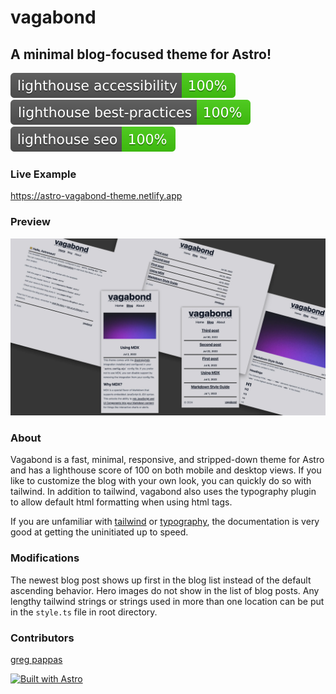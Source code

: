 # vagabond

## A minimal blog-focused theme for Astro!

![accessibility](./public/lighthouse_accessibility.svg)
![best practices](./public/lighthouse_best-practices.svg)
![SEO](./public/lighthouse_seo.svg)

### Live Example

https://astro-vagabond-theme.netlify.app

### Preview

![theme-preview](./public/vagabond-preview.webp)

### About

Vagabond is a fast, minimal, responsive, and stripped-down theme for Astro and has a lighthouse score of 100 on both mobile and desktop views. If you like to customize the blog with your own look, you can quickly do so with tailwind. In addition to tailwind, vagabond also uses the typography plugin to allow default html formatting when using html tags.

If you are unfamiliar with [tailwind](https://tailwindcss.com/docs/utility-first) or [typography](https://tailwindcss.com/docs/typography-plugin), the documentation is very good at getting the uninitiated up to speed.

### Modifications

The newest blog post shows up first in the blog list instead of the default ascending behavior. Hero images do not show in the list of blog posts. Any lengthy tailwind strings or strings used in more than one location can be put in the `style.ts` file in root directory.

### Contributors

[greg pappas](https://github.com/gnprwx)

[![Built with Astro](https://astro.badg.es/v2/built-with-astro/large.svg)](https://astro.build)
